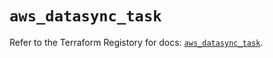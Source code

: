 # `aws_datasync_task`

Refer to the Terraform Registory for docs: [`aws_datasync_task`](https://registry.terraform.io/providers/hashicorp/aws/3.76.1/docs/resources/datasync_task).
